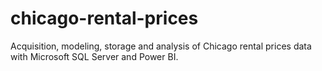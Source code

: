 # chicago-rental-prices
Acquisition, modeling, storage and analysis of Chicago rental prices data with Microsoft SQL Server and Power BI.
